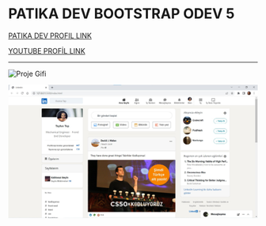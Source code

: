 # PATIKA DEV BOOTSTRAP ODEV 5
[PATIKA DEV PROFIL LINK](https://app.patika.dev/razumihin)

[YOUTUBE PROFİL LINK](https://www.youtube.com/c/TayfunTp)

---

 ![Proje Gifi](/Linkedin%20Clone/gif/gif.gif)

 ![Proje Görseli](/Linkedin%20Clone/img/proje.jpg)
